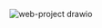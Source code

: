 ![web-project drawio](https://github.com/MohammadSobhanSaffary/atu-web-project/assets/96923486/ac526066-bca6-44a7-aab9-9dc094e00d22)
